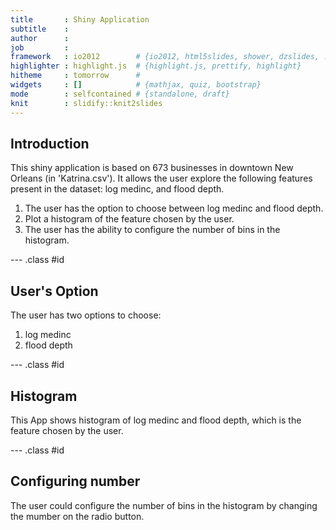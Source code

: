 ```yaml
---
title       : Shiny Application
subtitle    : 
author      : 
job         : 
framework   : io2012        # {io2012, html5slides, shower, dzslides, ...}
highlighter : highlight.js  # {highlight.js, prettify, highlight}
hitheme     : tomorrow      # 
widgets     : []            # {mathjax, quiz, bootstrap}
mode        : selfcontained # {standalone, draft}
knit        : slidify::knit2slides
---
```


## Introduction

This shiny application is based on 673 businesses in downtown New Orleans
(in 'Katrina.csv'). It allows the user explore the following features present in the dataset: log medinc, and flood depth.

1. The user has the option to choose between log medinc and flood depth.
2. Plot a histogram of the feature chosen by the user.
3. The user has the ability to configure the number of bins in the histogram.

--- .class #id 

## User's Option

The user has two options to choose:
1. log medinc 
2. flood depth

--- .class #id 

## Histogram

This App shows histogram of log medinc and flood depth, which is the feature chosen by the user.

--- .class #id 


## Configuring number

The user could configure the number of bins in the histogram by changing the mumber on the radio button.





